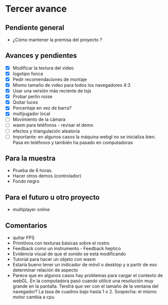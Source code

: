
# Tercer avance

## Pendiente general

- ¿Cómo mantener la premisa del proyecto ? 

## Avances y pendientes 

- [x] Modificar la textura del video
- [x] logotipo fonca
- [x] Pedir recomendaciones de montaje
- [x] Mismo tamaño de video para todos los navegadores 4:3
- [x] Usar una versión más reciente de tsjs
- [x] Probar perlin noise 
- [x] Quitar luces
- [x] Porcentaje en vez de barra?
- [x] multijugador local
- [ ] Movimiento de la cámara 
- [ ] wasm para teléfonos - revisar el demo
- [ ] efectos y triangulación aleatoria
- [ ] Importante: en algunos casos la máquina webgl no se inicializa bien. Pasa en teléfonos y también ha pasado en computadoras 

## Para la muestra 

- Prueba de 6 horas.
- Hacer otros demos (controlador) 
- Fondo negro 

## Para el futuro u otro proyecto

- multiplayer online 

## Comentarios

- quitar FPS
- Primitivos con texturas básicas sobre el rostro
- Feedback como un instrumento - Feedback heptico
- Evidencia visual de que el sonido se está modificando
- Tutorial para hacer un objeto con wasm
- Estaría bueno tener un indicador de móvil o desktop y a partir de eso determinar relación de aspecto
- Parece que en algunos casos hay problemas para cargar el contexto de webGL. En la computadora pasó cuando utilicé una resolución muy grande en la pantalla. Tendrá que ver con el tamaño de la ventana del navegador? La tasa de cuadros bajo hasta 1 o 2. Sospecha: el mismo motor cambia a cpu